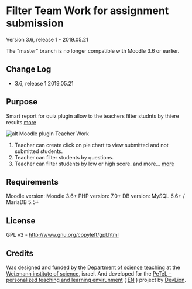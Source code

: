 Filter Team Work for assignment submission
============

Version 3.6, release 1 - 2019.05.21

The "master" branch is no longer compatible with Moodle 3.6 or earlier.

Change Log
----------
* 3.6, release 1    2019.05.21

Purpose
-------

Smart report for quiz plugin allow to the teachers filter studnts by thiere results
[more](https://blog.devlion.co/moodle-quiz-report-teacheroverview/) 


![alt Moodle plugin Teacher Work](https://blog.devlion.co/wp-content/uploads/Quiz_1-1568x653.png)

1) Teacher can create click on pie chart to view submitted and not submitted students.
2) Teacher can filter students by questions.
3) Teacher can filter students by low or high score.
and more... [more](https://blog.devlion.co/moodle-quiz-report-teacheroverview/) 

Requirements
------------
Moodle version:  Moodle 3.6+
PHP version: 7.0+
DB version: MySQL 5.6+ / MariaDB 5.5+

License
-------

GPL v3 - http://www.gnu.org/copyleft/gpl.html

Credits
-------

Was designed and funded by the [Department of science teaching](https://stwww1.weizmann.ac.il/en/) at the [Weizmann institute of science](http://www.weizmann.ac.il/pages/), israel.
And developed for the [PeTeL - personalized teaching and learning envirunment](https://stwww1.weizmann.ac.il/petel/) ( [EN](https://stwww1.weizmann.ac.il/en/?page_id=1246) ) project by [DevLion](https://blog.devlion.co/moodle-filter-team-work-tutorial/).